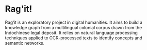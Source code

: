 # Rag'it!

Rag’it is an exploratory project in digital humanities. It aims to build a knowledge graph from a multilingual colonial corpus drawn from the Indochinese legal deposit. It relies on natural language processing techniques applied to OCR-processed texts to identify concepts and semantic networks.
